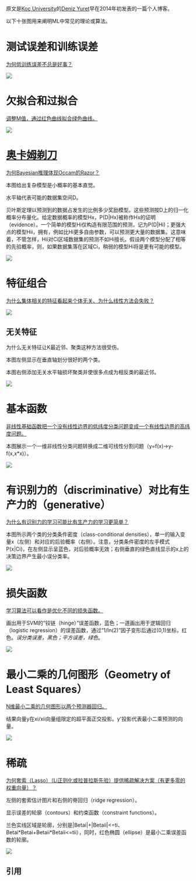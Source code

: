 原文是[Koç University](https://www.ku.edu.tr/en/research/laboratories "土耳其Koç大学")的[Deniz Yuret](http://www.denizyuret.com/ "Deniz Yuret")早在2014年初发表的一篇个人博客。

以下十张图用来阐明ML中常见的理论或算法。

# 测试误差和训练误差 #
[为何低训练误差不总是好事？][0]

![](./illustration/十张图理解机器学习的基本概念/0.model-complexity.png)

# 欠拟合和过拟合 #
[调整M值，通过红色曲线拟合绿色曲线。][1]

![](./illustration/十张图理解机器学习的基本概念/1.under-and-over-fitting.png)

# [奥卡姆剃刀](./奥卡姆剃刀.md "Occam's Razor") #
[为何Bayesian推理体现Occam的Razor？][2]

本图给出复杂模型是小概率的基本直觉。

水平轴代表可能的数据集空间D。

贝叶斯定理以预测到的数据占发生的比例多少奖励模型。这些预测按D上的归一化概率分布量化。给定数据概率的模型Hx，P(D|Hx)被称作Hx的证明（evidence）。一个简单的模型Hi仅构造有限范围的预测，记为P(D|Hi)；更强大点的模型Hii，拥有，例如比Hi更多自由参数，可以预测更大量的数据集。这意味着，不管怎样，Hii对Ci区域数据集的预测不如Hi擅长。假设两个模型分配了相等的先验概率，则，如果数据集落在区域Ci，稍弱的模型Hi将是更有可能的模型。

![](./illustration/十张图理解机器学习的基本概念/2.occam's-razor.png)

# 特征组合 #
[为什么集体相关的特征看起来个体无关、为什么线性方法会失败？][3]

![](./illustration/十张图理解机器学习的基本概念/3.feature-combination.png)

## 无关特征 ##
为什么无关特征让K最近邻、聚类这种方法很受伤。

本图左侧显示在垂直轴划分很好的两个类。

本图右侧添加无关水平轴损坏聚类并使很多点成为相反类的最近邻。

![](./illustration/十张图理解机器学习的基本概念/4.irrelevant-features.png)

# 基本函数 #
[非线性基础函数把一个没有线性边界的低纬度分类问题变成一个有线性边界的高纬度问题。][6]

本图展示一个一维非线性分类问题转换成二维可线性分割问题（y=f(x)->y-f(x,x\*x)）。

![](./illustration/十张图理解机器学习的基本概念/5.basis-functions.png)

# 有识别力的（discriminative）对比有生产力的（generative） #
[为什么有识别力的学习可能比有生产力的学习更简单？][1]

本图所示两个类的分类条件密度（class-conditional densities），单一的输入变量x（左侧）和对应的后验概率（右侧）。注意，分类条件密度的左手模式P(x|Ci)，在左侧显示呈蓝色，对后验概率无效；右侧垂直的绿色直线显示的x上的决策边界产生最小误分类率。

![](./illustration/十张图理解机器学习的基本概念/6.discriminative-vs-generative.png)

# 损失函数 #
[学习算法可以看作是优化不同的损失函数。][1]

画出用于SVM的“铰链（hinge）”误差函数，蓝色；一道画出用于逻辑回归（logistic regression）的误差函数，通过“1/ln(2)”因子变形后通过(0,1)坐标，红色。*误分类误差，黑色；平方误差，绿色*。

![](./illustration/十张图理解机器学习的基本概念/7.loss-function.png)

# 最小二乘的几何图形（Geometry of Least Squares） #
[N维最小二乘的几何图形以两个预测器回归。][0]

结果向量y在xi/xii向量组限定的超平面正交投影。y'投影代表最小二乘预测的向量。

![](./illustration/十张图理解机器学习的基本概念/8.geometry-of-least-squares.png)

# 稀疏 #
[为何套索（Lasso）（Li正则化或拉普拉斯先验）提供稀疏解决方案（有更多零的权重向量）？][0]

左侧的套索估计图片和右侧的脊回归（ridge regression）。

显示误差的轮廓（contours）和约束函数（constraint functions）。

兰色实线区域是轮廓，分别是|Betai|+|Betaii|<=ti、Betai\*Betai+Betaii\*Betaii<=tii），同时，红色椭圆（ellipse）是最小二乘误差函数的轮廓。

![](./illustration/十张图理解机器学习的基本概念/9.sparsity.png)

## 引用 ##
[0]: https://web.stanford.edu/~hastie/ "ElemStatLearn"
[1]: https://www.microsoft.com/en-us/research/people/cmbishop/ "PRML"
[2]: http://www.inference.org.uk/itila/ "ITILA"
[3]: http://clopinet.com/isabelle/Projects/ETH/ "Isabelle Guyon"
[6]: https://www.autonlab.org/tutorials/svm.html "SVM Tutorial"